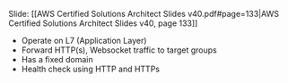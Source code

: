 Slide: [[AWS Certified Solutions Architect Slides v40.pdf#page=133|AWS Certified Solutions Architect Slides v40, page 133]]

- Operate on L7 (Application Layer)
- Forward HTTP(s), Websocket traffic to target groups
- Has a fixed domain 
- Health check using HTTP and HTTPs